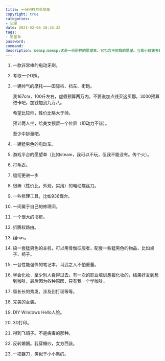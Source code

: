 ```yaml
---
title: 一份别样的愿望单
copyright: true
categories:
- 记录
date: 2021-02-06 18:36:22
tags:
- 愿望单
password:
command:
description: &emsp;&emsp;这是一份别样的愿望单，它包含不同我的愿望。当我小钱钱多的时候，这或许就是计划单了。
---
```


1. 一款非常棒的电动牙刷。

2. 考取一个D照。

3. 一辆帅气的摩托——国际档、挡车、街跑。

   我167cm，100斤左右，虚假预算两万内。不要说加点钱买这买那。3000预算进卡吧，加钱加到九万八。

   希望比较帅，性价比略大于帅。

   预计两人坐，给美女预留一个位置（即动力不错）。

   至少中排量吧。

4. 一辆猛男色的电动车。

5. 游戏平台的愿望单（比如steam，我可以不玩，但我不能没有。传个火）。

6. 打毛衣。

7. 缝纫更进一步

8. 很棒（性价比，外观，实用）的电动螺丝刀。

9. 一些修理工具，比如936焊台。

10. 一间属于自己的修理间。

11. 一个很大的书房。

12. 折腾软路由。

13. 组nas。

14. 搞一套猛男色的主机，可以用骨伽征服者，配套一些猛男色的物品，比如桌子、椅子。

15. 一台性能强悍的笔记本，习武之人不怕重量。

16. 学会化妆，至少别人看得过去。有一次的职业培训想报化妆的，结果好友到想到咖啡，最后因为各种原因，只有我一个学咖啡。

17. 留长长的秀发，涉及到打理等等。

18. 完美的女装。

19. DIY Windows Hello人脸。

20. 3D打印。

21. 得到飞鸽子。不是病毒的那种。

22. 反转婚姻。我穿婚纱，女方西装。

23. 一把镰刀，类似于小小黑的。

